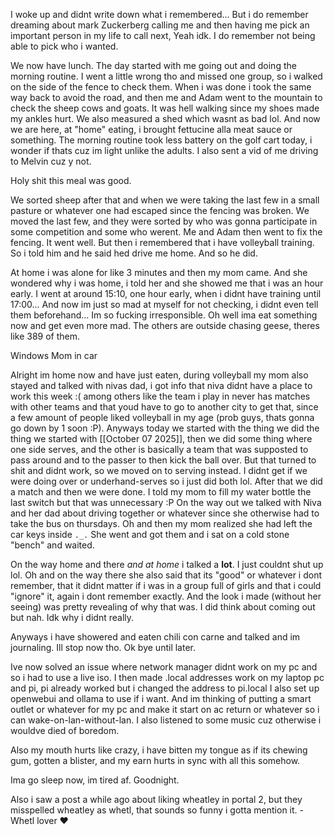 I woke up and didnt write down what i remembered... But i do remember dreaming about mark Zuckerberg calling me and then having me pick an important person in my life to call next, Yeah idk. I do remember not being able to pick who i wanted.

We now have lunch. The day started with me going out and doing the morning routine. I went a little wrong tho and missed one group, so i walked on the side of the fence to check them. When i was done i took the same way back to avoid the road, and then me and Adam went to the mountain to check the sheep cows and goats. It was hell walking since my shoes made my ankles hurt. We also measured a shed which wasnt as bad lol. And now we are here, at "home" eating, i brought fettucine alla meat sauce or something.
The morning routine took less battery on the golf cart today, i wonder if thats cuz im light unlike the adults. I also sent a vid of me driving to Melvin cuz y not.

Holy shit this meal was good.

We sorted sheep after that and when we were taking the last few in a small pasture or whatever one had escaped since the fencing was broken. We moved the last few, and they were sorted by who was gonna participate in some competition and some who werent. Me and Adam then went to fix the fencing. It went well. But then i remembered that i have volleyball training. So i told him and he said hed drive me home. And so he did.

At home i was alone for like 3 minutes and then my mom came. And she wondered why i was home, i told her and she showed me that i was an hour early. I went at around 15:10, one hour early, when i didnt have training until 17:00... And now im just so mad at myself for not checking, i didnt even tell them beforehand... Im so fucking irresponsible. Oh well ima eat something now and get even more mad. The others are outside chasing geese, theres like 389 of them.

Windows
Mom in car

Alright im home now and have just eaten, during volleyball my mom also stayed and talked with nivas dad, i got info that niva didnt have a place to work this week :( among others like the team i play in never has matches with other teams and that youd have to go to another city to get that, since a few amount of people liked volleyball in my age (prob guys, thats gonna go down by 1 soon :P). Anyways today we started with the thing we did the thing we started with [[October 07 2025]], then we did some thing where one side serves, and the other is basically a team that was supposted to pass around and to the passer to then kick the ball over. But that turned to shit and didnt work, so we moved on to serving instead. I didnt get if we were doing over or underhand-serves so i just did both lol. After that we did a match and then we were done. I told my mom to fill my water bottle the last switch but that was unnecessary :P
On the way out we talked with Niva and her dad about driving together or whatever since she otherwise had to take the bus on thursdays. Oh and then my mom realized she had left the car keys inside `._.` She went and got them and i sat on a cold stone "bench" and waited.

On the way home and there *and at home* i talked a **lot**. I just couldnt shut up lol. Oh and on the way there she also said that its "good" or whatever i dont remember, that it didnt matter if i was in a group full of girls and that i could "ignore" it, again i dont remember exactly. And the look i made (without her seeing) was pretty revealing of why that was. I did think about coming out but nah. Idk why i didnt really.

Anyways i have showered and eaten chili con carne and talked and im journaling. Ill stop now tho. Ok bye until later.

Ive now solved an issue where network manager didnt work on my pc and so i had to use a live iso. I then made .local addresses work on my laptop pc and pi, pi already worked but i changed the address to pi.local
I also set up openwebui and ollama to use if i want. And im thinking of putting a smart outlet or whatever for my pc and make it start on ac return or whatever so i can wake-on-lan-without-lan.
I also listened to some music cuz otherwise i wouldve died of boredom.

Also my mouth hurts like crazy, i have bitten my tongue as if its chewing gum, gotten a blister, and my earn hurts in sync with all this somehow.

Ima go sleep now, im tired af. Goodnight.

Also i saw a post a while ago about liking wheatley in portal 2, but they misspelled wheatley as whetl, that sounds so funny i gotta mention it.
-Whetl lover ❤️